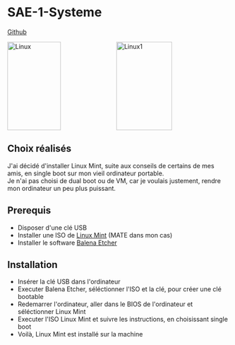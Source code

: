 # SAE-1-Systeme

[Github](https://github.com/ugodominguez/SAE-1-Systeme)

<div style="display:flex; align:center">
  <img src="https://images3.alphacoders.com/116/116875.jpg" alt="Linux" width=49% height=200px>
  <img src="https://incubaweb.com/wp-content/uploads/2015/08/Linux-vs-windows.jpg" alt="Linux1" width=50% height=200px>
  <!-- Je trouve ça très drôle que les images s'etirent si la fênetre est trop large -->
</div>

## Choix réalisés

J'ai décidé d'installer Linux Mint, suite aux conseils de certains de mes amis, en single boot sur mon vieil ordinateur portable.  
Je n'ai pas choisi de dual boot ou de VM, car je voulais justement, rendre mon ordinateur un peu plus puissant.

## Prerequis
- Disposer d'une clé USB
- Installer une ISO de [Linux Mint](https://www.linuxmint.com/download.php) (MATE dans mon cas)
- Installer le software [Balena Etcher](https://etcher.balena.io/#download-etcher)
  
## Installation
- Insérer la clé USB dans l'ordinateur
- Executer Balena Etcher, séléctionner l'ISO et la clé, pour créer une clé bootable
- Redemarrer l'ordinateur, aller dans le BIOS de l'ordinateur et séléctionner Linux Mint
- Executer l'ISO Linux Mint et suivre les instructions, en choisissant single boot
- Voilà, Linux Mint est installé sur la machine
